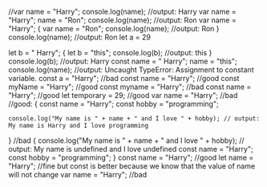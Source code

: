 //var name = "Harry";
console.log(name); //output: Harry
var name = "Harry";
name = "Ron";
console.log(name); //output: Ron
var name = "Harry";
{
    var name = "Ron";
    console.log(name); //output: Ron
}
console.log(name); //output: Ron
let a = 29

let b = " Harry";
{
let b = "this";
console.log(b); //output: this
}
console.log(b); //output: Harry
const name = " Harry";
name = "this";
console.log(name); //output: Uncaught TypeError: Assignment to constant variable.
const a = "Harry"; //bad
const name = "Harry"; //good
const myName = "Harry"; //good
const myname = "Harry"; //bad
const name = "Harry"; //good
let temporary = 29; //good
var name = "Harry"; //bad
//good:
{
    const name = "Harry";
    const hobby = "programming";

    console.log("My name is " + name + " and I love " + hobby); // output: My name is Harry and I love programming
}
//bad
{
    console.log("My name is " + name + " and I love " + hobby); // output: My name is undefined and I love undefined
    const name = "Harry";
    const hobby = "programming";
}
const name = "Harry"; //good
let name = "Harry"; //fine but const is better because we know that the value of name will not change
var name = "Harry"; //bad

